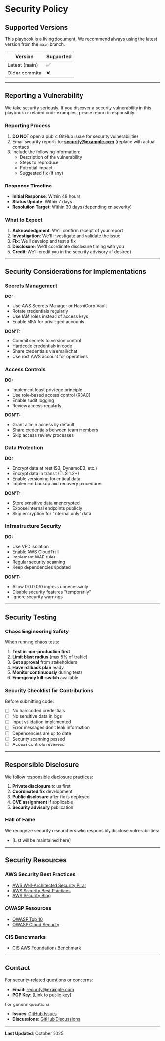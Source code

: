 # Security Policy

## Supported Versions

This playbook is a living document. We recommend always using the latest version from the `main` branch.

| Version | Supported          |
| ------- | ------------------ |
| Latest (main) | :white_check_mark: |
| Older commits | :x: |

---

## Reporting a Vulnerability

We take security seriously. If you discover a security vulnerability in this playbook or related code examples, please report it responsibly.

### Reporting Process

1. **DO NOT** open a public GitHub issue for security vulnerabilities
2. Email security reports to: **security@example.com** (replace with actual contact)
3. Include the following information:
   - Description of the vulnerability
   - Steps to reproduce
   - Potential impact
   - Suggested fix (if any)

### Response Timeline

- **Initial Response**: Within 48 hours
- **Status Update**: Within 7 days
- **Resolution Target**: Within 30 days (depending on severity)

### What to Expect

1. **Acknowledgment**: We'll confirm receipt of your report
2. **Investigation**: We'll investigate and validate the issue
3. **Fix**: We'll develop and test a fix
4. **Disclosure**: We'll coordinate disclosure timing with you
5. **Credit**: We'll credit you in the security advisory (if desired)

---

## Security Considerations for Implementations

### Secrets Management

**DO:**

- Use AWS Secrets Manager or HashiCorp Vault
- Rotate credentials regularly
- Use IAM roles instead of access keys
- Enable MFA for privileged accounts

**DON'T:**

- Commit secrets to version control
- Hardcode credentials in code
- Share credentials via email/chat
- Use root AWS account for operations

### Access Controls

**DO:**

- Implement least privilege principle
- Use role-based access control (RBAC)
- Enable audit logging
- Review access regularly

**DON'T:**

- Grant admin access by default
- Share credentials between team members
- Skip access review processes

### Data Protection

**DO:**

- Encrypt data at rest (S3, DynamoDB, etc.)
- Encrypt data in transit (TLS 1.2+)
- Enable versioning for critical data
- Implement backup and recovery procedures

**DON'T:**

- Store sensitive data unencrypted
- Expose internal endpoints publicly
- Skip encryption for "internal only" data

### Infrastructure Security

**DO:**

- Use VPC isolation
- Enable AWS CloudTrail
- Implement WAF rules
- Regular security scanning
- Keep dependencies updated

**DON'T:**

- Allow 0.0.0.0/0 ingress unnecessarily
- Disable security features "temporarily"
- Ignore security warnings

---

## Security Testing

### Chaos Engineering Safety

When running chaos tests:

1. **Test in non-production first**
2. **Limit blast radius** (max 5% of traffic)
3. **Get approval** from stakeholders
4. **Have rollback plan** ready
5. **Monitor continuously** during tests
6. **Emergency kill-switch** available

### Security Checklist for Contributions

Before submitting code:

- [ ] No hardcoded credentials
- [ ] No sensitive data in logs
- [ ] Input validation implemented
- [ ] Error messages don't leak information
- [ ] Dependencies are up to date
- [ ] Security scanning passed
- [ ] Access controls reviewed

---

## Responsible Disclosure

We follow responsible disclosure practices:

1. **Private disclosure** to us first
2. **Coordinated fix** development
3. **Public disclosure** after fix is deployed
4. **CVE assignment** if applicable
5. **Security advisory** publication

### Hall of Fame

We recognize security researchers who responsibly disclose vulnerabilities:

- [List will be maintained here]

---

## Security Resources

### AWS Security Best Practices

- [AWS Well-Architected Security Pillar](https://aws.amazon.com/architecture/well-architected/)
- [AWS Security Best Practices](https://aws.amazon.com/security/best-practices/)
- [AWS Security Blog](https://aws.amazon.com/blogs/security/)

### OWASP Resources

- [OWASP Top 10](https://owasp.org/www-project-top-ten/)
- [OWASP Cloud Security](https://owasp.org/www-project-cloud-security/)

### CIS Benchmarks

- [CIS AWS Foundations Benchmark](https://www.cisecurity.org/benchmark/amazon_web_services)

---

## Contact

For security-related questions or concerns:

- **Email**: security@example.com
- **PGP Key**: [Link to public key]

For general questions:

- **Issues**: [GitHub Issues](https://github.com/rnaarla/AWS_Resilience_Playbook/issues)
- **Discussions**: [GitHub Discussions](https://github.com/rnaarla/AWS_Resilience_Playbook/discussions)

---

**Last Updated**: October 2025
